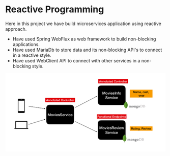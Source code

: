 # Reactive Programming

 Here in this project we have build microservices application using reactive approach. 

- Have used Spring WebFlux as web framework to build non-blocking applications.
- Have used MariaDb to store data and its non-blocking API's to connect in a reactive style.
- Have used WebClient API to connect with other services in a non-blocking style.

![architecture](architecture.png)
